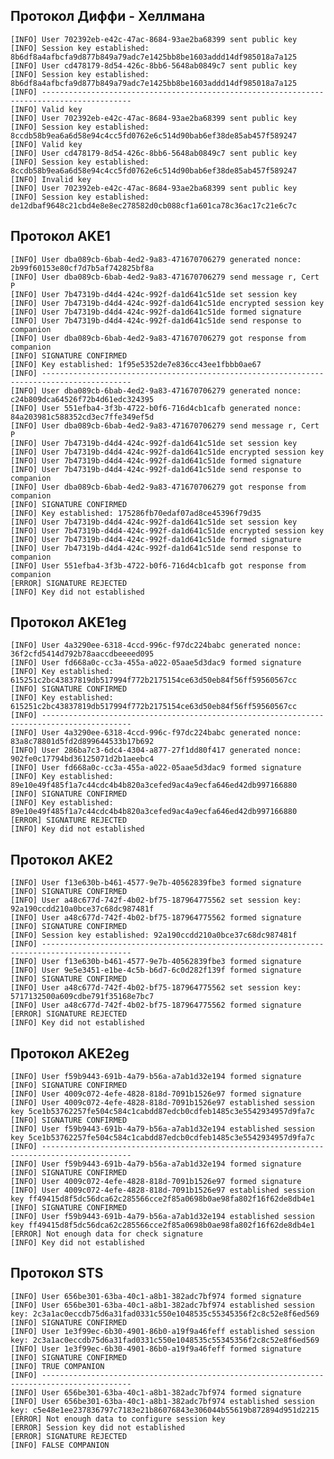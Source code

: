 ## Протокол Диффи - Хеллмана
    [INFO] User 702392eb-e42c-47ac-8684-93ae2ba68399 sent public key
    [INFO] Session key established: 8b6df8a4afbcfa9d877b849a79adc7e1425bb8be1603addd14df985018a7a125
    [INFO] User cd478179-8d54-426c-8bb6-5648ab0849c7 sent public key
    [INFO] Session key established: 8b6df8a4afbcfa9d877b849a79adc7e1425bb8be1603addd14df985018a7a125
    [INFO] ------------------------------------------------------------------------------------------
    [INFO] Valid key
    [INFO] User 702392eb-e42c-47ac-8684-93ae2ba68399 sent public key
    [INFO] Session key established: 8ccdb58b9ea6a6d58e94c4cc5fd0762e6c514d90bab6ef38de85ab457f589247
    [INFO] Valid key
    [INFO] User cd478179-8d54-426c-8bb6-5648ab0849c7 sent public key
    [INFO] Session key established: 8ccdb58b9ea6a6d58e94c4cc5fd0762e6c514d90bab6ef38de85ab457f589247
    [INFO] Invalid key
    [INFO] User 702392eb-e42c-47ac-8684-93ae2ba68399 sent public key
    [INFO] Session key established: de12dbaf9648c21cbd4e8e8ec278582d0cb088cf1a601ca78c36ac17c21e6c7c

## Протокол AKE1
    [INFO] User dba089cb-6bab-4ed2-9a83-471670706279 generated nonce: 2b99f60153e80cf7d7b5af742825bf8a
    [INFO] User dba089cb-6bab-4ed2-9a83-471670706279 send message r, Cert P
    [INFO] User 7b47319b-d4d4-424c-992f-da1d641c51de set session key
    [INFO] User 7b47319b-d4d4-424c-992f-da1d641c51de encrypted session key
    [INFO] User 7b47319b-d4d4-424c-992f-da1d641c51de formed signature
    [INFO] User 7b47319b-d4d4-424c-992f-da1d641c51de send response to companion
    [INFO] User dba089cb-6bab-4ed2-9a83-471670706279 got response from companion
    [INFO] SIGNATURE CONFIRMED
    [INFO] Key established: 1f95e5352de7e836cc43ee1fbbb0ae67
    [INFO] ------------------------------------------------------------------------------------------
    [INFO] User dba089cb-6bab-4ed2-9a83-471670706279 generated nonce: c24b809dca64526f72b4d61edc324395
    [INFO] User 551efba4-3f3b-4722-b0f6-716d4cb1cafb generated nonce: 84a203981c588352cd3ec7ffe349ef5d
    [INFO] User dba089cb-6bab-4ed2-9a83-471670706279 send message r, Cert P
    [INFO] User 7b47319b-d4d4-424c-992f-da1d641c51de set session key
    [INFO] User 7b47319b-d4d4-424c-992f-da1d641c51de encrypted session key
    [INFO] User 7b47319b-d4d4-424c-992f-da1d641c51de formed signature
    [INFO] User 7b47319b-d4d4-424c-992f-da1d641c51de send response to companion
    [INFO] User dba089cb-6bab-4ed2-9a83-471670706279 got response from companion
    [INFO] SIGNATURE CONFIRMED
    [INFO] Key established: 175286fb70edaf07ad8ce45396f79d35
    [INFO] User 7b47319b-d4d4-424c-992f-da1d641c51de set session key
    [INFO] User 7b47319b-d4d4-424c-992f-da1d641c51de encrypted session key
    [INFO] User 7b47319b-d4d4-424c-992f-da1d641c51de formed signature
    [INFO] User 7b47319b-d4d4-424c-992f-da1d641c51de send response to companion
    [INFO] User 551efba4-3f3b-4722-b0f6-716d4cb1cafb got response from companion
    [ERROR] SIGNATURE REJECTED
    [INFO] Key did not established

## Протокол AKE1eg
    [INFO] User 4a3290ee-6318-4ccd-996c-f97dc224babc generated nonce: 36f2cfd5414d792b78aaccdbeeeed095
    [INFO] User fd668a0c-cc3a-455a-a022-05aae5d3dac9 formed signature
    [INFO] Key established: 615251c2bc43837819db517994f772b2175154ce63d50eb84f56ff59560567cc
    [INFO] SIGNATURE CONFIRMED
    [INFO] Key established: 615251c2bc43837819db517994f772b2175154ce63d50eb84f56ff59560567cc
    [INFO] ------------------------------------------------------------------------------------------
    [INFO] User 4a3290ee-6318-4ccd-996c-f97dc224babc generated nonce: 83a8c78801d5fd2d899644533b17b692
    [INFO] User 286ba7c3-6dc4-4304-a877-27f1dd80f417 generated nonce: 902fe0c17794bd36125071d2b1aeebc4
    [INFO] User fd668a0c-cc3a-455a-a022-05aae5d3dac9 formed signature
    [INFO] Key established: 89e10e49f485f1a7c44cdc4b4b820a3cefed9ac4a9ecfa646ed42db997166880
    [INFO] SIGNATURE CONFIRMED
    [INFO] Key established: 89e10e49f485f1a7c44cdc4b4b820a3cefed9ac4a9ecfa646ed42db997166880
    [ERROR] SIGNATURE REJECTED
    [INFO] Key did not established

## Протокол AKE2
    [INFO] User f13e630b-b461-4577-9e7b-40562839fbe3 formed signature
    [INFO] SIGNATURE CONFIRMED
    [INFO] User a48c677d-742f-4b02-bf75-187964775562 set session key: 92a190ccdd210a0bce37c68dc987481f
    [INFO] User a48c677d-742f-4b02-bf75-187964775562 formed signature
    [INFO] SIGNATURE CONFIRMED
    [INFO] Session key established: 92a190ccdd210a0bce37c68dc987481f
    [INFO] ------------------------------------------------------------------------------------------
    [INFO] User f13e630b-b461-4577-9e7b-40562839fbe3 formed signature
    [INFO] User 9e5e3451-e1be-4c5b-b6d7-6c0d282f139f formed signature
    [INFO] SIGNATURE CONFIRMED
    [INFO] User a48c677d-742f-4b02-bf75-187964775562 set session key: 5717132500a609cdbe791f35168e7bc7
    [INFO] User a48c677d-742f-4b02-bf75-187964775562 formed signature
    [ERROR] SIGNATURE REJECTED
    [INFO] Key did not established

## Протокол AKE2eg
    [INFO] User f59b9443-691b-4a79-b56a-a7ab1d32e194 formed signature
    [INFO] SIGNATURE CONFIRMED
    [INFO] User 4009c072-4efe-4828-818d-7091b1526e97 formed signature
    [INFO] User 4009c072-4efe-4828-818d-7091b1526e97 established session key 5ce1b53762257fe504c584c1cabdd87edcb0cdfeb1485c3e5542934957d9fa7c
    [INFO] SIGNATURE CONFIRMED
    [INFO] User f59b9443-691b-4a79-b56a-a7ab1d32e194 established session key 5ce1b53762257fe504c584c1cabdd87edcb0cdfeb1485c3e5542934957d9fa7c
    [INFO] ------------------------------------------------------------------------------------------
    [INFO] User f59b9443-691b-4a79-b56a-a7ab1d32e194 formed signature
    [INFO] SIGNATURE CONFIRMED
    [INFO] User 4009c072-4efe-4828-818d-7091b1526e97 formed signature
    [INFO] User 4009c072-4efe-4828-818d-7091b1526e97 established session key ff49415d8f5dc56dca62c285566cce2f85a0698b0ae98fa802f16f62de8db4e1
    [INFO] SIGNATURE CONFIRMED
    [INFO] User f59b9443-691b-4a79-b56a-a7ab1d32e194 established session key ff49415d8f5dc56dca62c285566cce2f85a0698b0ae98fa802f16f62de8db4e1
    [ERROR] Not enough data for check signature
    [INFO] Key did not established

## Протокол STS
    [INFO] User 656be301-63ba-40c1-a8b1-382adc7bf974 formed signature
    [INFO] User 656be301-63ba-40c1-a8b1-382adc7bf974 established session key: 2c3a1ac0eccdb75d6a31fad0331c550e1048535c55345356f2c8c52e8f6ed569
    [INFO] SIGNATURE CONFIRMED
    [INFO] User 1e3f99ec-6b30-4901-86b0-a19f9a46feff established session key: 2c3a1ac0eccdb75d6a31fad0331c550e1048535c55345356f2c8c52e8f6ed569
    [INFO] User 1e3f99ec-6b30-4901-86b0-a19f9a46feff formed signature
    [INFO] SIGNATURE CONFIRMED
    [INFO] TRUE COMPANION
    [INFO] ------------------------------------------------------------------------------------------
    [INFO] User 656be301-63ba-40c1-a8b1-382adc7bf974 formed signature
    [INFO] User 656be301-63ba-40c1-a8b1-382adc7bf974 established session key: c5e48e1ee237836797c7183e21b86076843e306044b55619b872894d951d2215
    [ERROR] Not enough data to configure session key
    [ERROR] Session key did not established
    [ERROR] SIGNATURE REJECTED
    [INFO] FALSE COMPANION
